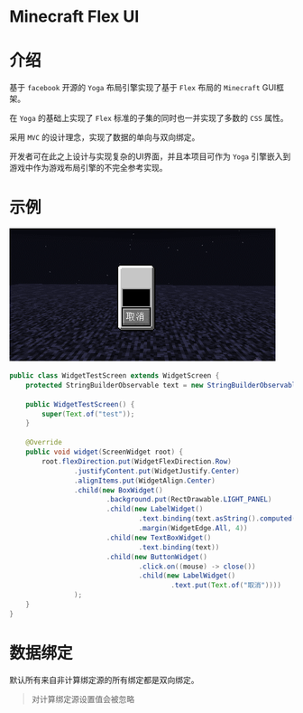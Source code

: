 # Minecraft Flex UI

# 介绍
基于 `facebook` 开源的 `Yoga` 布局引擎实现了基于 `Flex` 布局的 `Minecraft` GUI框架。

在 `Yoga` 的基础上实现了 `Flex` 标准的子集的同时也一并实现了多数的 `CSS` 属性。

采用 `MVC` 的设计理念，实现了数据的单向与双向绑定。

开发者可在此之上设计与实现复杂的UI界面，并且本项目可作为 `Yoga` 引擎嵌入到游戏中作为游戏布局引擎的不完全参考实现。

# 示例

![example](doc/example.gif)

```java
public class WidgetTestScreen extends WidgetScreen {
	protected StringBuilderObservable text = new StringBuilderObservable();

	public WidgetTestScreen() {
		super(Text.of("test"));
	}

	@Override
	public void widget(ScreenWidget root) {
		root.flexDirection.put(WidgetFlexDirection.Row)
				.justifyContent.put(WidgetJustify.Center)
				.alignItems.put(WidgetAlign.Center)
				.child(new BoxWidget()
						.background.put(RectDrawable.LIGHT_PANEL)
						.child(new LabelWidget()
								.text.binding(text.asString().computed(Text::of))
								.margin(WidgetEdge.All, 4))
						.child(new TextBoxWidget()
								.text.binding(text))
						.child(new ButtonWidget()
								.click.on((mouse) -> close())
								.child(new LabelWidget()
										.text.put(Text.of("取消"))))
				);
	}
}

```

# 数据绑定
默认所有来自非计算绑定源的所有绑定都是双向绑定。
> 对计算绑定源设置值会被忽略
